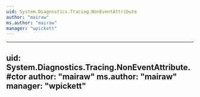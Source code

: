 ```yaml
---
uid: System.Diagnostics.Tracing.NonEventAttribute
author: "mairaw"
ms.author: "mairaw"
manager: "wpickett"
---
```


---
uid: System.Diagnostics.Tracing.NonEventAttribute.#ctor
author: "mairaw"
ms.author: "mairaw"
manager: "wpickett"
---

